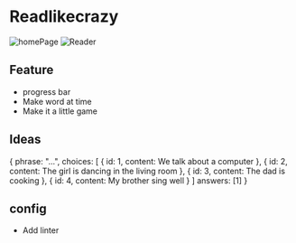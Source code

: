 # Readlikecrazy

![homePage](https://github.com/iammaxence/readlikecrazy/assets/32987179/d0bbb74e-9bd4-40c5-8ee3-e7f027308ac9)
![Reader](https://github.com/iammaxence/readlikecrazy/assets/32987179/40a29102-1294-482a-baf6-4b98ac4ceda5)

## Feature
- progress bar
- Make word at time
- Make it a little game

## Ideas
{
  phrase: "...",
  choices: [
    { id: 1, content: We talk about a computer },
    { id: 2, content: The girl is dancing in the living room },
    { id: 3, content: The dad is cooking },
    { id: 4, content: My brother sing well }
  ]
  answers: [1]
}



## config

- Add linter


